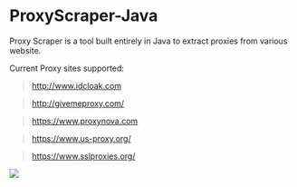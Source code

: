 # ProxyScraper-Java
Proxy Scraper is a tool built entirely in Java to extract proxies from various website. 

Current Proxy sites supported:
> http://www.idcloak.com

> http://givemeproxy.com/

> https://www.proxynova.com
 
> https://www.us-proxy.org/

> https://www.sslproxies.org/

 ![](http://emma.wtf/strip/ps-java.png)
